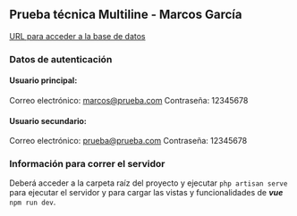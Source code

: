 ## Prueba técnica Multiline - Marcos García

[URL para acceder a la base de datos](https://github.com/MarkOsBab/prueba_tecnica_multiline/tree/main/database/technician_test_multiline.sql)

### Datos de autenticación

#### Usuario principal:
Correo electrónico: marcos@prueba.com
Contraseña: 12345678

#### Usuario secundario:
Correo electrónico: prueba@prueba.com
Contraseña: 12345678

### Información para correr el servidor
Deberá acceder a la carpeta raíz del proyecto y ejecutar `php artisan serve` para ejecutar el servidor y para cargar las vistas y funcionalidades de ___vue___ `npm run dev`.